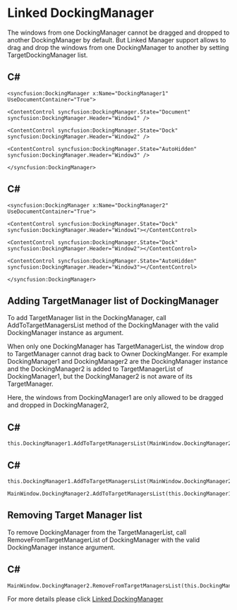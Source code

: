 # Linked DockingManager
The windows from one DockingManager cannot be dragged and dropped to another DockingManager by default. But Linked Manager support allows to drag and drop the windows from one DockingManager to another by setting TargetDockingManager list.

## C#

    <syncfusion:DockingManager x:Name="DockingManager1" UseDocumentContainer="True">

    <ContentControl syncfusion:DockingManager.State="Document" syncfusion:DockingManager.Header="Window1" />

    <ContentControl syncfusion:DockingManager.State="Dock" syncfusion:DockingManager.Header="Window2" />

    <ContentControl syncfusion:DockingManager.State="AutoHidden" syncfusion:DockingManager.Header="Window3" />

    </syncfusion:DockingManager>

## C#

    <syncfusion:DockingManager x:Name="DockingManager2" UseDocumentContainer="True">

    <ContentControl syncfusion:DockingManager.State="Dock" syncfusion:DockingManager.Header="Window1"></ContentControl>

    <ContentControl syncfusion:DockingManager.State="Dock" syncfusion:DockingManager.Header="Window2"></ContentControl>

    <ContentControl syncfusion:DockingManager.State="AutoHidden" syncfusion:DockingManager.Header="Window3"></ContentControl>

    </syncfusion:DockingManager>

## Adding TargetManager list of DockingManager
To add TargetManager list in the DockingManager, call AddToTargetManagersList method of the DockingManager with the valid DockingManager instance as argument.

When only one DockingManager has TargetManagerList, the window drop to TargetManager cannot drag back to Owner DockingManger. For example DockingManager1 and DockingManager2 are the DockingManager instance and the DockingManager2 is added to TargetManagerList of DockingManager1, but the DockingManager2 is not aware of its TargetManager.

Here, the windows from DockingManager1 are only allowed to be dragged and dropped in DockingManager2,

## C#

    this.DockingManager1.AddToTargetManagersList(MainWindow.DockingManager2);

## C#

    this.DockingManager1.AddToTargetManagersList(MainWindow.DockingManager2);

    MainWindow.DockingManager2.AddToTargetManagersList(this.DockingManager1);

## Removing Target Manager list
To remove DockingManager from the TargetManagerList, call RemoveFromTargetManagerList of DockingManager with the valid DockingManager instance argument. 

## C#

    MainWindow.DockingManager2.RemoveFromTargetManagersList(this.DockingManager1);

For more details please click [Linked DockingManager](https://help.syncfusion.com/wpf/docking/linked-manager)

